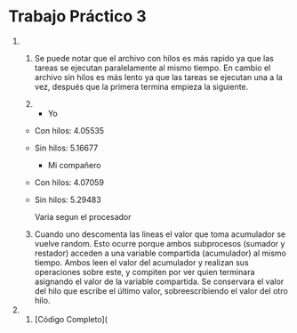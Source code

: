 # Trabajo Práctico 3

1. 1. Se puede notar que el archivo con hilos es más rapido ya que las tareas se ejecutan paralelamente al mismo tiempo. En cambio el archivo sin hilos es más lento ya que las tareas se ejecutan una a la vez, después que la primera termina empieza la siguiente.

    2. - Yo
    - Con hilos: 4.05535
    - Sin hilos: 5.16677

        - Mi compañero
    - Con hilos: 4.07059
    - Sin hilos: 5.29483

      Varia segun el procesador

     3. Cuando uno descomenta las lineas el valor que toma acumulador se vuelve random. Esto ocurre porque ambos subprocesos (sumador y restador) acceden a una variable compartida (acumulador) al mismo tiempo. Ambos leen el valor del acumulador y realizan sus operaciones sobre este, y compiten por ver quien terminara asignando el valor de la variable compartida. Se conservara el valor del hilo que escribe el último valor, sobreescribiendo el valor del otro hilo.

2.    
    1. [Código Completo](
  

